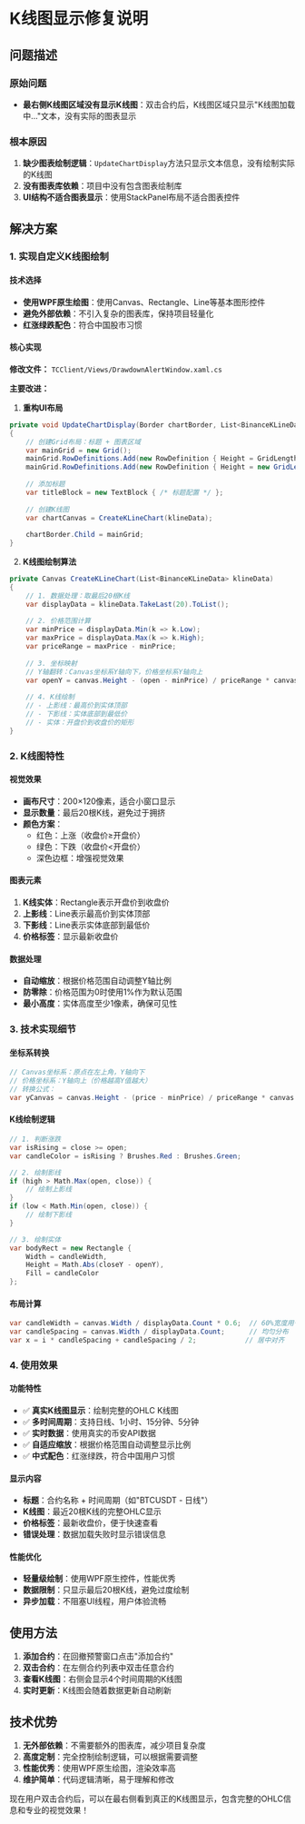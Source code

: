 # K线图显示修复说明

## 问题描述

### 原始问题
- **最右侧K线图区域没有显示K线图**：双击合约后，K线图区域只显示"K线图加载中..."文本，没有实际的图表显示

### 根本原因
1. **缺少图表绘制逻辑**：`UpdateChartDisplay`方法只显示文本信息，没有绘制实际的K线图
2. **没有图表库依赖**：项目中没有包含图表绘制库
3. **UI结构不适合图表显示**：使用StackPanel布局不适合图表控件

## 解决方案

### 1. 实现自定义K线图绘制

#### 技术选择
- **使用WPF原生绘图**：使用Canvas、Rectangle、Line等基本图形控件
- **避免外部依赖**：不引入复杂的图表库，保持项目轻量化
- **红涨绿跌配色**：符合中国股市习惯

#### 核心实现

**修改文件：** `TCClient/Views/DrawdownAlertWindow.xaml.cs`

**主要改进：**

1. **重构UI布局**
```csharp
private void UpdateChartDisplay(Border chartBorder, List<BinanceKLineData> klineData, string symbol, string interval)
{
    // 创建Grid布局：标题 + 图表区域
    var mainGrid = new Grid();
    mainGrid.RowDefinitions.Add(new RowDefinition { Height = GridLength.Auto });
    mainGrid.RowDefinitions.Add(new RowDefinition { Height = new GridLength(1, GridUnitType.Star) });
    
    // 添加标题
    var titleBlock = new TextBlock { /* 标题配置 */ };
    
    // 创建K线图
    var chartCanvas = CreateKLineChart(klineData);
    
    chartBorder.Child = mainGrid;
}
```

2. **K线图绘制算法**
```csharp
private Canvas CreateKLineChart(List<BinanceKLineData> klineData)
{
    // 1. 数据处理：取最后20根K线
    var displayData = klineData.TakeLast(20).ToList();
    
    // 2. 价格范围计算
    var minPrice = displayData.Min(k => k.Low);
    var maxPrice = displayData.Max(k => k.High);
    var priceRange = maxPrice - minPrice;
    
    // 3. 坐标映射
    // Y轴翻转：Canvas坐标系Y轴向下，价格坐标系Y轴向上
    var openY = canvas.Height - (open - minPrice) / priceRange * canvas.Height;
    
    // 4. K线绘制
    // - 上影线：最高价到实体顶部
    // - 下影线：实体底部到最低价  
    // - 实体：开盘价到收盘价的矩形
}
```

### 2. K线图特性

#### 视觉效果
- **画布尺寸**：200×120像素，适合小窗口显示
- **显示数量**：最后20根K线，避免过于拥挤
- **颜色方案**：
  - 红色：上涨（收盘价≥开盘价）
  - 绿色：下跌（收盘价<开盘价）
  - 深色边框：增强视觉效果

#### 图表元素
1. **K线实体**：Rectangle表示开盘价到收盘价
2. **上影线**：Line表示最高价到实体顶部
3. **下影线**：Line表示实体底部到最低价
4. **价格标签**：显示最新收盘价

#### 数据处理
- **自动缩放**：根据价格范围自动调整Y轴比例
- **防零除**：价格范围为0时使用1%作为默认范围
- **最小高度**：实体高度至少1像素，确保可见性

### 3. 技术实现细节

#### 坐标系转换
```csharp
// Canvas坐标系：原点在左上角，Y轴向下
// 价格坐标系：Y轴向上（价格越高Y值越大）
// 转换公式：
var yCanvas = canvas.Height - (price - minPrice) / priceRange * canvas.Height;
```

#### K线绘制逻辑
```csharp
// 1. 判断涨跌
var isRising = close >= open;
var candleColor = isRising ? Brushes.Red : Brushes.Green;

// 2. 绘制影线
if (high > Math.Max(open, close)) {
    // 绘制上影线
}
if (low < Math.Min(open, close)) {
    // 绘制下影线  
}

// 3. 绘制实体
var bodyRect = new Rectangle {
    Width = candleWidth,
    Height = Math.Abs(closeY - openY),
    Fill = candleColor
};
```

#### 布局计算
```csharp
var candleWidth = canvas.Width / displayData.Count * 0.6;  // 60%宽度用于K线
var candleSpacing = canvas.Width / displayData.Count;      // 均匀分布
var x = i * candleSpacing + candleSpacing / 2;            // 居中对齐
```

### 4. 使用效果

#### 功能特性
- ✅ **真实K线图显示**：绘制完整的OHLC K线图
- ✅ **多时间周期**：支持日线、1小时、15分钟、5分钟
- ✅ **实时数据**：使用真实的币安API数据
- ✅ **自适应缩放**：根据价格范围自动调整显示比例
- ✅ **中式配色**：红涨绿跌，符合中国用户习惯

#### 显示内容
- **标题**：合约名称 + 时间周期（如"BTCUSDT - 日线"）
- **K线图**：最近20根K线的完整OHLC显示
- **价格标签**：最新收盘价，便于快速查看
- **错误处理**：数据加载失败时显示错误信息

#### 性能优化
- **轻量级绘制**：使用WPF原生控件，性能优秀
- **数据限制**：只显示最后20根K线，避免过度绘制
- **异步加载**：不阻塞UI线程，用户体验流畅

## 使用方法

1. **添加合约**：在回撤预警窗口点击"添加合约"
2. **双击合约**：在左侧合约列表中双击任意合约
3. **查看K线图**：右侧会显示4个时间周期的K线图
4. **实时更新**：K线图会随着数据更新自动刷新

## 技术优势

1. **无外部依赖**：不需要额外的图表库，减少项目复杂度
2. **高度定制**：完全控制绘制逻辑，可以根据需要调整
3. **性能优秀**：使用WPF原生绘图，渲染效率高
4. **维护简单**：代码逻辑清晰，易于理解和修改

现在用户双击合约后，可以在最右侧看到真正的K线图显示，包含完整的OHLC信息和专业的视觉效果！ 